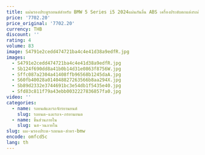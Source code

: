 ```yaml
---
title: แผ่นรองประตูรถยนต์สำหรับ BMW 5 Series i5 2024แผ่นกันลื่น ABS เครื่องประดับตกแต่งรถด้านในประตูรถดัดแปลง
price: '7702.20'
price_original: '7702.20'
currency: THB
discount: ''
rating: 4
volume: 83
image: S4791e2cedd474721ba4c4e41d38a9edfR.jpg
images:
  - S4791e2cedd474721ba4c4e41d38a9edfR.jpg
  - Sb124f690dd8a41b0b14d31e0863f8756W.jpg
  - Sffc087a2304a41408ffb96568b1245daA.jpg
  - S60fb40028a014048827263566b8aa294X.jpg
  - Sb89d2332e3744691bc3e54db1f5435e40.jpg
  - Sfd83c811f79a43ebb0032227836857fa0.jpg
video: ''
categories:
  - name: รถยนต์และรถจักรยานยนต์
    slug: รถยนต-และรถจ-กรยานยนต
  - name: ชิ้นส่วนภายใน
    slug: นส-วนภายใน
slug: แผ-นรองประต-รถยนต-สำหร-bmw
encode: omfcd5c
lang: th
---
```

  